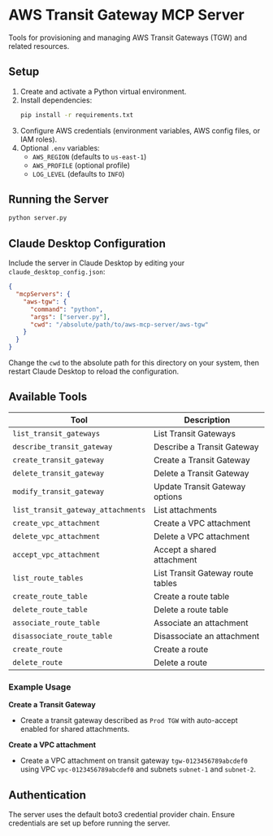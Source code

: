 # AWS Transit Gateway MCP Server

Tools for provisioning and managing AWS Transit Gateways (TGW) and related resources.

## Setup

1. Create and activate a Python virtual environment.
2. Install dependencies:
   ```bash
   pip install -r requirements.txt
   ```
3. Configure AWS credentials (environment variables, AWS config files, or IAM roles).
4. Optional `.env` variables:
   - `AWS_REGION` (defaults to `us-east-1`)
   - `AWS_PROFILE` (optional profile)
   - `LOG_LEVEL` (defaults to `INFO`)

## Running the Server

```bash
python server.py
```

## Claude Desktop Configuration

Include the server in Claude Desktop by editing your `claude_desktop_config.json`:

```json
{
  "mcpServers": {
    "aws-tgw": {
      "command": "python",
      "args": ["server.py"],
      "cwd": "/absolute/path/to/aws-mcp-server/aws-tgw"
    }
  }
}
```

Change the `cwd` to the absolute path for this directory on your system, then restart Claude Desktop to reload the configuration.

## Available Tools

| Tool | Description |
| --- | --- |
| `list_transit_gateways` | List Transit Gateways |
| `describe_transit_gateway` | Describe a Transit Gateway |
| `create_transit_gateway` | Create a Transit Gateway |
| `delete_transit_gateway` | Delete a Transit Gateway |
| `modify_transit_gateway` | Update Transit Gateway options |
| `list_transit_gateway_attachments` | List attachments |
| `create_vpc_attachment` | Create a VPC attachment |
| `delete_vpc_attachment` | Delete a VPC attachment |
| `accept_vpc_attachment` | Accept a shared attachment |
| `list_route_tables` | List Transit Gateway route tables |
| `create_route_table` | Create a route table |
| `delete_route_table` | Delete a route table |
| `associate_route_table` | Associate an attachment |
| `disassociate_route_table` | Disassociate an attachment |
| `create_route` | Create a route |
| `delete_route` | Delete a route |

### Example Usage

**Create a Transit Gateway**

- Create a transit gateway described as `Prod TGW` with auto-accept enabled for shared attachments.

**Create a VPC attachment**

- Create a VPC attachment on transit gateway `tgw-0123456789abcdef0` using VPC `vpc-0123456789abcdef0` and subnets `subnet-1` and `subnet-2`.

## Authentication

The server uses the default boto3 credential provider chain. Ensure credentials are set up before running the server.
